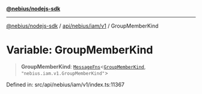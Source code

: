 [**@nebius/nodejs-sdk**](../../../../../README.md)

---

[@nebius/nodejs-sdk](../../../../../README.md) / [api/nebius/iam/v1](../README.md) / GroupMemberKind

# Variable: GroupMemberKind

> **GroupMemberKind**: [`MessageFns`](../../../../../runtime/protos/core/interfaces/MessageFns.md)\<[`GroupMemberKind`](../interfaces/GroupMemberKind.md), `"nebius.iam.v1.GroupMemberKind"`\>

Defined in: src/api/nebius/iam/v1/index.ts:11367

